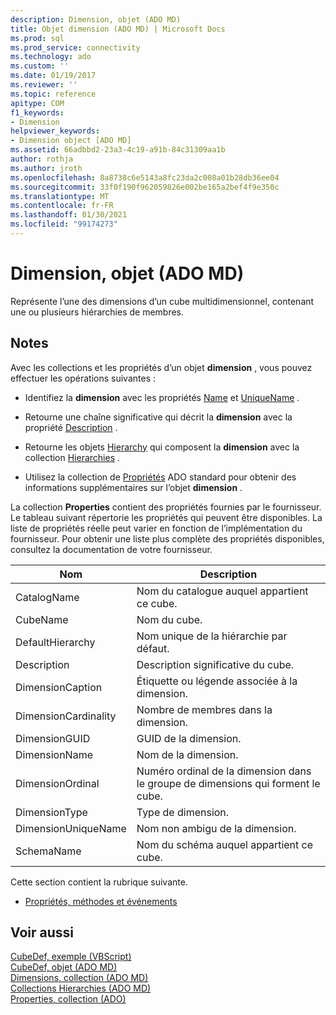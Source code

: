```yaml
---
description: Dimension, objet (ADO MD)
title: Objet dimension (ADO MD) | Microsoft Docs
ms.prod: sql
ms.prod_service: connectivity
ms.technology: ado
ms.custom: ''
ms.date: 01/19/2017
ms.reviewer: ''
ms.topic: reference
apitype: COM
f1_keywords:
- Dimension
helpviewer_keywords:
- Dimension object [ADO MD]
ms.assetid: 66adbbd2-23a3-4c19-a91b-84c31309aa1b
author: rothja
ms.author: jroth
ms.openlocfilehash: 8a8738c6e5143a8fc23da2c008a01b28db36ee04
ms.sourcegitcommit: 33f0f190f962059826e002be165a2bef4f9e350c
ms.translationtype: MT
ms.contentlocale: fr-FR
ms.lasthandoff: 01/30/2021
ms.locfileid: "99174273"
---
```

# <a name="dimension-object-ado-md"></a>Dimension, objet (ADO MD)
Représente l’une des dimensions d’un cube multidimensionnel, contenant une ou plusieurs hiérarchies de membres.  
  
## <a name="remarks"></a>Notes  
 Avec les collections et les propriétés d’un objet **dimension** , vous pouvez effectuer les opérations suivantes :  
  
-   Identifiez la **dimension** avec les propriétés [Name](./name-property-ado-md.md) et [UniqueName](./uniquename-property-ado-md.md) .  
  
-   Retourne une chaîne significative qui décrit la **dimension** avec la propriété [Description](./description-property-ado-md.md) .  
  
-   Retourne les objets [Hierarchy](./hierarchy-object-ado-md.md) qui composent la **dimension** avec la collection [Hierarchies](./hierarchies-collection-ado-md.md) .  
  
-   Utilisez la collection de [Propriétés](../ado-api/properties-collection-ado.md) ADO standard pour obtenir des informations supplémentaires sur l’objet **dimension** .  
  
 La collection **Properties** contient des propriétés fournies par le fournisseur. Le tableau suivant répertorie les propriétés qui peuvent être disponibles. La liste de propriétés réelle peut varier en fonction de l’implémentation du fournisseur. Pour obtenir une liste plus complète des propriétés disponibles, consultez la documentation de votre fournisseur.  
  
|Nom|Description|  
|----------|-----------------|  
|CatalogName|Nom du catalogue auquel appartient ce cube.|  
|CubeName|Nom du cube.|  
|DefaultHierarchy|Nom unique de la hiérarchie par défaut.|  
|Description|Description significative du cube.|  
|DimensionCaption|Étiquette ou légende associée à la dimension.|  
|DimensionCardinality|Nombre de membres dans la dimension.|  
|DimensionGUID|GUID de la dimension.|  
|DimensionName|Nom de la dimension.|  
|DimensionOrdinal|Numéro ordinal de la dimension dans le groupe de dimensions qui forment le cube.|  
|DimensionType|Type de dimension.|  
|DimensionUniqueName|Nom non ambigu de la dimension.|  
|SchemaName|Nom du schéma auquel appartient ce cube.|  
  
 Cette section contient la rubrique suivante.  
  
-   [Propriétés, méthodes et événements](./dimension-object-properties-methods-and-events.md)  
  
## <a name="see-also"></a>Voir aussi  
 [CubeDef, exemple (VBScript)](./cubedef-example-vbscript.md)   
 [CubeDef, objet (ADO MD)](./cubedef-object-ado-md.md)   
 [Dimensions, collection (ADO MD)](./dimensions-collection-ado-md.md)   
 [Collections Hierarchies (ADO MD)](./hierarchies-collection-ado-md.md)   
 [Properties, collection (ADO)](../ado-api/properties-collection-ado.md)
